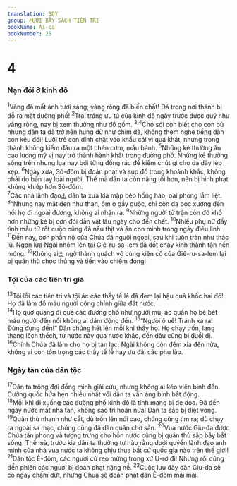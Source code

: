 ```yaml
---
translation: BDY
group: MƯỜI BẢY SÁCH TIÊN TRI
bookName: Ai-ca 
bookNumber: 25
---
```


<div class="title"><h1>4</h1><h3>Nạn đói ở kinh đô</h3></div>
<span class="verse ca_4_1"><sup>1</sup>Vàng đã mất ánh tươi sáng; vàng ròng đã biến chất! Đá trong nơi thánh bị đỗ ra mặt đường phố! </span>
<span class="verse ca_4_2"><sup>2</sup>Trai tráng ưu tú của kinh đô ngày trước được quý như vàng ròng, nay bị xem thường như đồ gốm. </span>
<span class="verse ca_4_3 ca_4_4"><sup>3,4</sup>Chó sói còn biết cho con bú nhưng dân ta đã trở nên hung dữ như chim đà, không thèm nghe tiếng đàn con kêu đói! Lưỡi trẻ con dính chặt vào khẩu cái vì quá khát, nhưng trong thành không kiếm đâu ra một chén cơm, mẩu bánh. </span>
<span class="verse ca_4_5"><sup>5</sup>Những kẻ thường ăn cao lương mỹ vị nay trở thành hành khất trong đường phố. Những kẻ thường sống trên nhung lụa nay bới từng đống rác để kiếm chút gì cho dạ dày lép xẹp. </span>
<span class="verse ca_4_6"><sup>6</sup>Ngày xưa, Sô-đôm bị đoán phạt và sụp đổ trong khoảnh khắc, không phải do bàn tay loài người. Thế mà dân ta còn nặng tội hơn, nên bị hình phạt khủng khiếp hơn Sô-đôm.<br/></span>
<span class="verse ca_4_7"><sup>7</sup>Các nhà lãnh đạo<a href="#" data-toggle="tooltip" data-placement="bottom" title="Nt các người Na-xi-rê">⚓</a> dân ta xưa kia mập béo hồng hào, oai phong lẫm liệt. </span>
<span class="verse ca_4_8"><sup>8</sup>“Nhưng nay mặt đen như than, ốm o gầy guộc, chỉ còn da bọc xương đến nổi họ đi ngoài đường, không ai nhận ra. </span>
<span class="verse ca_4_9"><sup>9</sup>Những người tử trận còn đỡ khổ hơn những kẻ bị cơn đói dằn vặt lâu ngày cho đến chết. </span>
<span class="verse ca_4_10"><sup>10</sup>Nhiều phụ nữ đầy tình mẫu tử rốt cuộc cũng đã nấu thịt và ăn con mình trong ngày điêu linh.<br/></span>
<span class="verse ca_4_11"><sup>11</sup>Đến nay, cơn phẫn nộ của Chúa đã nguôi ngoai, sau khi tuôn tràn như thác lũ. Ngọn lửa Ngài nhóm lên tại Giê-ru-sa-lem đã đốt cháy kinh thành tận nền móng. </span>
<span class="verse ca_4_12"><sup>12</sup>Không ai<a href="#" data-toggle="tooltip" data-placement="bottom" title="Nt Các vua trên đất và tất cả dân cư thế gian">⚓</a> ngờ thành quách vô cùng kiên cố của Giê-ru-sa-lem lại bị quân thù chọc thủng và tiến vào chiếm đóng!</span>
<div class="title"><h3>Tội của các tiên tri giả</h3></div>
<span class="verse ca_4_13"><sup>13</sup>Tội lỗi các tiên tri và tội ác các thầy tế lẻ đã đem lại hậu quả khốc hại đó! Họ đã làm đổ máu người công chính giữa đất nước.<br/></span>
<span class="verse ca_4_14"><sup>14</sup>Họ quờ quạng đi qua các đường phố như người mù; áo quần họ bê bét máu người đến nổi không ai dám động đến. </span>
<span class="verse ca_4_15"><sup>15</sup>“Ngưòi ô uế! Tránh xa ra! Đừng đụng đến!&#34; Dân chúng hét lên mỗi khi thấy họ. Họ chạy trốn, lang thang lếch thếch, từ nước này qua nước khác, đến đâu cũng bị đuổi đi.<br/></span>
<span class="verse ca_4_16"><sup>16</sup>Chính Chúa đã làm cho họ bị tản lạc; Ngài không còn đếm xỉa đến nữa, không ai còn tôn trọng các thầy tế lễ hay ưu đãi các phụ lão.</span>
<div class="title"><h3>Ngày tàn của dân tộc</h3></div>
<span class="verse ca_4_17"><sup>17</sup>Dân ta trông đợi đồng minh giải cứu, nhưng không ai kéo viện binh đến. Cường quốc hứa hẹn nhiều nhất vổi dân ta vẫn áng binh bất động.<br/></span>
<span class="verse ca_4_18"><sup>18</sup>Mỗi khi đi xuống các đường phố kinh đô là tính mạng bị đe dọa. Đã đến ngày nước mất nhà tan, không sao trì hoãn nữa! Dân ta sắp bị diệt vong. </span>
<span class="verse ca_4_19"><sup>19</sup>Quân thù nhanh như cắt, dù trốn lên núi cao, chúng cũng tìm ra; dù chạy ra ngoài sa mạc, chúng cũng đã dàn quân chờ sẵn. </span>
<span class="verse ca_4_20"><sup>20</sup>Vua nước Giu-đa được Chúa tấn phong và tượng trưng cho hồn nước cũng bị quân thù sặp bẫy bắt sống. Thế mà, trước kia dân ta thường tự hào rằng dưới quýền lãnh đạo anh minh của nhà vua nước ta không chịu thua bất cứ quốc gia nào trên thế giới!<br/></span>
<span class="verse ca_4_21"><sup>21</sup>Dân tộc Ê-đôm, các ngươi cứ reo mừng trong xứ U-rơ đi! Nhưng rồi cũng đến phiên các ngươi bị đoán phạt nặng nề. </span>
<span class="verse ca_4_22"><sup>22</sup>Cuộc lưu đày dân Giu-đa sẽ có ngày chấm dứt, nhưng Chúa sẽ đoán phạt dân Ê-đôm mãi mãi.</span>
